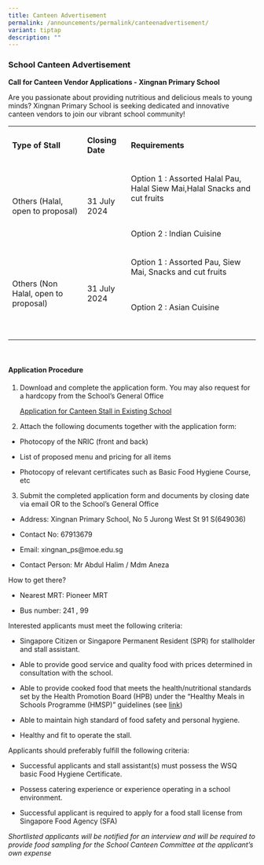 ```yaml
---
title: Canteen Advertisement
permalink: /announcements/permalink/canteenadvertisement/
variant: tiptap
description: ""
---
```

<h3><strong>School Canteen Advertisement</strong></h3>
<p><strong>Call for Canteen Vendor Applications - Xingnan Primary School</strong>
</p>
<p>Are you passionate about providing nutritious and delicious meals to young
minds? Xingnan Primary School is seeking dedicated and innovative canteen
vendors to join our vibrant school community!</p>
<p></p>
<table>
<tbody>
<tr>
<td rowspan="1" colspan="1">
<p><strong>Type of Stall</strong>
</p>
</td>
<td rowspan="1" colspan="1">
<p><strong>Closing Date</strong>
</p>
</td>
<td rowspan="1" colspan="1">
<p><strong>Requirements</strong>
</p>
</td>
</tr>
<tr>
<td rowspan="1" colspan="1">
<p>Others (Halal, open to proposal)</p>
</td>
<td rowspan="1" colspan="1">
<p>31 July 2024</p>
</td>
<td rowspan="1" colspan="1">
<p>Option 1 : Assorted Halal Pau, Halal Siew Mai,Halal Snacks and cut fruits</p>
<p>&nbsp;</p>
<p>Option 2 : Indian Cuisine</p>
</td>
</tr>
<tr>
<td rowspan="1" colspan="1">
<p>Others (Non Halal, open to proposal)</p>
</td>
<td rowspan="1" colspan="1">
<p>31 July 2024</p>
</td>
<td rowspan="1" colspan="1">
<p>Option 1 : Assorted Pau, Siew Mai, Snacks and cut fruits</p>
<p>&nbsp;</p>
<p>Option 2 : Asian Cuisine</p>
<p>&nbsp;</p>
</td>
</tr>
</tbody>
</table>
<p>&nbsp;</p>
<h4>Application Procedure</h4>
<ol data-tight="true" class="tight">
<li>
<p>Download and complete the application form. You may also request for a
hardcopy from the School’s General Office</p>
<p></p>
<p><a href="/files/Announcement Page/Application_for_Canteen_Stall_in_Existing_School.pdf" rel="noopener noreferrer nofollow" target="_blank">Application for Canteen Stall in Existing School </a>
</p>
</li>
<li>
<p>Attach the following documents together with the application form:</p>
</li>
</ol>
<ul data-tight="true" class="tight">
<li>
<p>Photocopy of the NRIC (front and back)</p>
</li>
<li>
<p>List of proposed menu and pricing for all items</p>
</li>
<li>
<p>Photocopy of relevant certificates such as Basic Food Hygiene Course,
etc</p>
<p></p>
</li>
</ul>
<ol start="3" data-tight="true" class="tight">
<li>
<p>Submit the completed application form and documents by closing date via
email OR to the School’s General Office</p>
</li>
</ol>
<ul data-tight="true" class="tight">
<li>
<p>Address: Xingnan Primary School, No 5 Jurong West St 91 S(649036)</p>
</li>
<li>
<p>Contact No: 67913679</p>
</li>
<li>
<p>Email: <a rel="noopener noreferrer nofollow" target="_blank">xingnan_ps@moe.edu.sg</a>
</p>
</li>
<li>
<p>Contact Person: Mr Abdul Halim / Mdm Aneza</p>
<p></p>
</li>
</ul>
<p>How to get there?</p>
<ul data-tight="true" class="tight">
<li>
<p>Nearest MRT: Pioneer MRT</p>
</li>
<li>
<p>Bus number: 241 , 99</p>
</li>
</ul>
<p>Interested applicants must meet the following criteria:</p>
<ul data-tight="true" class="tight">
<li>
<p>Singapore Citizen or Singapore Permanent Resident (SPR) for stallholder
and stall assistant.</p>
</li>
<li>
<p>Able to provide good service and quality food with prices determined in
consultation with the school.</p>
</li>
<li>
<p>Able to provide cooked food that meets the health/nutritional standards
set by the Health Promotion Board (HPB) under the “Healthy Meals in Schools
Programme (HMSP)” guidelines (see <a href="https://hpb.gov.sg/schools/school-programmes/healthy-meals-in-schools-programme" rel="noopener noreferrer nofollow" target="_blank">link</a>)</p>
</li>
<li>
<p>Able to maintain high standard of food safety and personal hygiene.</p>
</li>
<li>
<p>Healthy and fit to operate the stall.</p>
</li>
</ul>
<p>Applicants should preferably fulfill the following criteria:</p>
<ul data-tight="true" class="tight">
<li>
<p>Successful applicants and stall assistant(s) must possess the WSQ basic
Food Hygiene Certificate.</p>
</li>
<li>
<p>Possess catering experience or experience operating in a school environment.</p>
</li>
<li>
<p>Successful applicant is required to apply for a food stall license from
Singapore Food Agency (SFA)</p>
</li>
</ul>
<p><em>Shortlisted applicants will be notified for an interview and will be required to provide food sampling for the School Canteen Committee at the applicant’s own expense</em>
</p>
<p>&nbsp;</p>